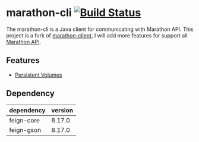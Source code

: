 # marathon-cli [![Build Status](https://travis-ci.org/xyalan/marathon-cli.svg?branch=master)](https://travis-ci.org/xyalan/marathon-cli)

The marathon-cli is  a Java client for communicating with Marathon API. This project is a fork of
 [marathon-client](https://github.com/mohitsoni/marathon-client), I will add more features for
 support all [Marathon API](https://mesosphere.github.io/marathon/docs/rest-api.html).

## Features

 - [Persistent Volumes](https://mesosphere.github.io/marathon/docs/persistent-volumes.html)


## Dependency

|dependency | version|
|-----------| ------|
|feign-core    |  8.17.0|
|feign-gson   |  8.17.0|
